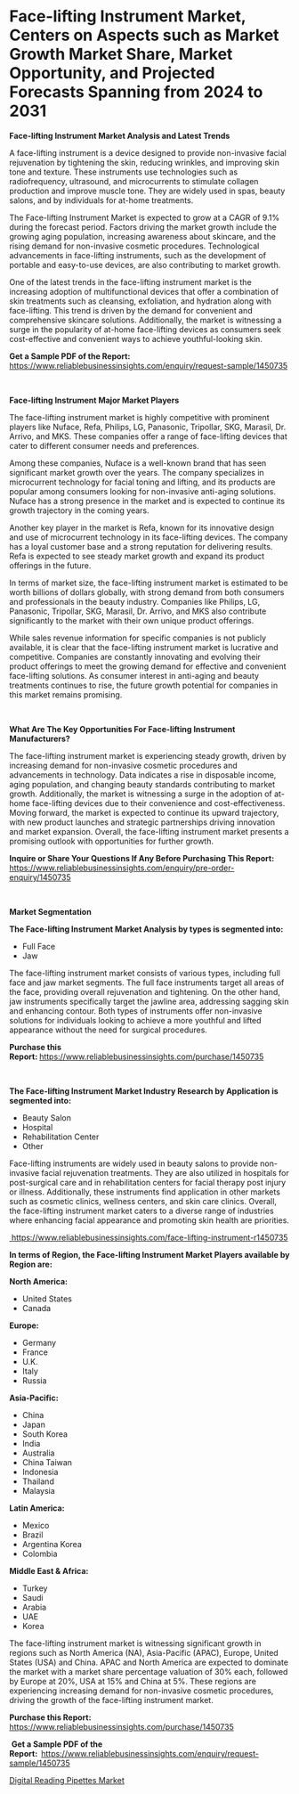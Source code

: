 <p><h1>Face-lifting Instrument Market, Centers on Aspects such as Market Growth Market Share, Market Opportunity, and Projected Forecasts Spanning from 2024 to 2031</h1></p><p><strong>Face-lifting Instrument Market Analysis and Latest Trends</strong></p>
<p><p>A face-lifting instrument is a device designed to provide non-invasive facial rejuvenation by tightening the skin, reducing wrinkles, and improving skin tone and texture. These instruments use technologies such as radiofrequency, ultrasound, and microcurrents to stimulate collagen production and improve muscle tone. They are widely used in spas, beauty salons, and by individuals for at-home treatments.</p><p>The Face-lifting Instrument Market is expected to grow at a CAGR of 9.1% during the forecast period. Factors driving the market growth include the growing aging population, increasing awareness about skincare, and the rising demand for non-invasive cosmetic procedures. Technological advancements in face-lifting instruments, such as the development of portable and easy-to-use devices, are also contributing to market growth.</p><p>One of the latest trends in the face-lifting instrument market is the increasing adoption of multifunctional devices that offer a combination of skin treatments such as cleansing, exfoliation, and hydration along with face-lifting. This trend is driven by the demand for convenient and comprehensive skincare solutions. Additionally, the market is witnessing a surge in the popularity of at-home face-lifting devices as consumers seek cost-effective and convenient ways to achieve youthful-looking skin.</p></p>
<p><strong>Get a Sample PDF of the Report:&nbsp;</strong> <a href="https://www.reliablebusinessinsights.com/enquiry/request-sample/1450735">https://www.reliablebusinessinsights.com/enquiry/request-sample/1450735</a></p>
<p>&nbsp;</p>
<p><strong>Face-lifting Instrument Major Market Players</strong></p>
<p><p>The face-lifting instrument market is highly competitive with prominent players like Nuface, Refa, Philips, LG, Panasonic, Tripollar, SKG, Marasil, Dr. Arrivo, and MKS. These companies offer a range of face-lifting devices that cater to different consumer needs and preferences. </p><p>Among these companies, Nuface is a well-known brand that has seen significant market growth over the years. The company specializes in microcurrent technology for facial toning and lifting, and its products are popular among consumers looking for non-invasive anti-aging solutions. Nuface has a strong presence in the market and is expected to continue its growth trajectory in the coming years.</p><p>Another key player in the market is Refa, known for its innovative design and use of microcurrent technology in its face-lifting devices. The company has a loyal customer base and a strong reputation for delivering results. Refa is expected to see steady market growth and expand its product offerings in the future.</p><p>In terms of market size, the face-lifting instrument market is estimated to be worth billions of dollars globally, with strong demand from both consumers and professionals in the beauty industry. Companies like Philips, LG, Panasonic, Tripollar, SKG, Marasil, Dr. Arrivo, and MKS also contribute significantly to the market with their own unique product offerings.</p><p>While sales revenue information for specific companies is not publicly available, it is clear that the face-lifting instrument market is lucrative and competitive. Companies are constantly innovating and evolving their product offerings to meet the growing demand for effective and convenient face-lifting solutions. As consumer interest in anti-aging and beauty treatments continues to rise, the future growth potential for companies in this market remains promising.</p></p>
<p>&nbsp;</p>
<p><strong>What Are The Key Opportunities For Face-lifting Instrument Manufacturers?</strong></p>
<p><p>The face-lifting instrument market is experiencing steady growth, driven by increasing demand for non-invasive cosmetic procedures and advancements in technology. Data indicates a rise in disposable income, aging population, and changing beauty standards contributing to market growth. Additionally, the market is witnessing a surge in the adoption of at-home face-lifting devices due to their convenience and cost-effectiveness. Moving forward, the market is expected to continue its upward trajectory, with new product launches and strategic partnerships driving innovation and market expansion. Overall, the face-lifting instrument market presents a promising outlook with opportunities for further growth.</p></p>
<p><strong>Inquire or Share Your Questions If Any Before Purchasing This Report:</strong> <a href="https://www.reliablebusinessinsights.com/enquiry/pre-order-enquiry/1450735">https://www.reliablebusinessinsights.com/enquiry/pre-order-enquiry/1450735</a></p>
<p>&nbsp;</p>
<p><strong>Market Segmentation</strong></p>
<p><strong>The Face-lifting Instrument Market Analysis by types is segmented into:</strong></p>
<p><ul><li>Full Face</li><li>Jaw</li></ul></p>
<p><p>The face-lifting instrument market consists of various types, including full face and jaw market segments. The full face instruments target all areas of the face, providing overall rejuvenation and tightening. On the other hand, jaw instruments specifically target the jawline area, addressing sagging skin and enhancing contour. Both types of instruments offer non-invasive solutions for individuals looking to achieve a more youthful and lifted appearance without the need for surgical procedures.</p></p>
<p><strong>Purchase this Report:&nbsp;</strong><a href="https://www.reliablebusinessinsights.com/purchase/1450735">https://www.reliablebusinessinsights.com/purchase/1450735</a></p>
<p>&nbsp;</p>
<p><strong>The Face-lifting Instrument Market Industry Research by Application is segmented into:</strong></p>
<p><ul><li>Beauty Salon</li><li>Hospital</li><li>Rehabilitation Center</li><li>Other</li></ul></p>
<p><p>Face-lifting instruments are widely used in beauty salons to provide non-invasive facial rejuvenation treatments. They are also utilized in hospitals for post-surgical care and in rehabilitation centers for facial therapy post injury or illness. Additionally, these instruments find application in other markets such as cosmetic clinics, wellness centers, and skin care clinics. Overall, the face-lifting instrument market caters to a diverse range of industries where enhancing facial appearance and promoting skin health are priorities.</p></p>
<p><a href="https://www.reliablebusinessinsights.com/face-lifting-instrument-r1450735">&nbsp;https://www.reliablebusinessinsights.com/face-lifting-instrument-r1450735</a></p>
<p><strong>In terms of Region, the Face-lifting Instrument Market Players available by Region are:</strong></p>
<p>
    <p> <strong> North America: </strong>
        <ul>
            <li>United States</li>
            <li>Canada</li>
        </ul>
        </p> 
    <p> <strong> Europe: </strong>
        <ul>
            <li>Germany</li>
            <li>France</li>
            <li>U.K.</li>
            <li>Italy</li>
            <li>Russia</li>
        </ul>
        </p> 
    <p> <strong> Asia-Pacific: </strong>
        <ul>
            <li>China</li>
            <li>Japan</li>
            <li>South Korea</li>
            <li>India</li>
            <li>Australia</li>
            <li>China Taiwan</li>
            <li>Indonesia</li>
            <li>Thailand</li>
            <li>Malaysia</li>
        </ul>
        </p> 
    <p> <strong> Latin America: </strong>
        <ul>
            <li>Mexico</li>
            <li>Brazil</li>
            <li>Argentina Korea</li>
            <li>Colombia</li>
        </ul>
        </p> 
    <p> <strong> Middle East & Africa: </strong>
        <ul>
            <li>Turkey</li>
            <li>Saudi</li>
            <li>Arabia</li>
            <li>UAE</li>
            <li>Korea</li>
        </ul>
    </p>
    </p>
<p><p>The face-lifting instrument market is witnessing significant growth in regions such as North America (NA), Asia-Pacific (APAC), Europe, United States (USA) and China. APAC and North America are expected to dominate the market with a market share percentage valuation of 30% each, followed by Europe at 20%, USA at 15% and China at 5%. These regions are experiencing increasing demand for non-invasive cosmetic procedures, driving the growth of the face-lifting instrument market.</p></p>
<p><strong>Purchase this Report: </strong><a href="https://www.reliablebusinessinsights.com/purchase/1450735">https://www.reliablebusinessinsights.com/purchase/1450735</a></p>
<p>&nbsp;<strong>Get a Sample PDF of the Report:&nbsp;&nbsp;</strong><a href="https://www.reliablebusinessinsights.com/enquiry/request-sample/1450735">https://www.reliablebusinessinsights.com/enquiry/request-sample/1450735</a></p>
<p><strong></strong></p>
<p><p><a href="https://view.publitas.com/reportprime-1/digital-reading-pipettes-market-size-share-analysis-growth-trends-forecast-2024-2031/">Digital Reading Pipettes Market</a></p></p>